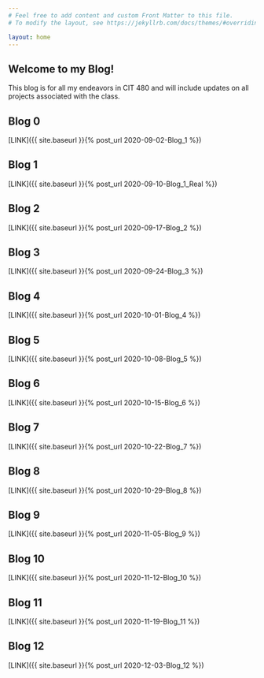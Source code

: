 ```yaml
---
# Feel free to add content and custom Front Matter to this file.
# To modify the layout, see https://jekyllrb.com/docs/themes/#overriding-theme-defaults

layout: home
---
```


<h2>Welcome to my Blog!</h2>
This blog is for all my endeavors in CIT 480 and will include updates on all projects associated with the class.

<h2>Blog 0</h2>
[LINK]({{ site.baseurl }}{% post_url 2020-09-02-Blog_1 %})
<h2>Blog 1</h2>
[LINK]({{ site.baseurl }}{% post_url 2020-09-10-Blog_1_Real %})
<h2>Blog 2</h2>
[LINK]({{ site.baseurl }}{% post_url 2020-09-17-Blog_2 %})
<h2>Blog 3</h2>
[LINK]({{ site.baseurl }}{% post_url 2020-09-24-Blog_3 %})
<h2>Blog 4</h2>
[LINK]({{ site.baseurl }}{% post_url 2020-10-01-Blog_4 %})
<h2>Blog 5</h2>
[LINK]({{ site.baseurl }}{% post_url 2020-10-08-Blog_5 %})
<h2>Blog 6</h2>
[LINK]({{ site.baseurl }}{% post_url 2020-10-15-Blog_6 %})
<h2>Blog 7</h2>
[LINK]({{ site.baseurl }}{% post_url 2020-10-22-Blog_7 %})
<h2>Blog 8</h2>
[LINK]({{ site.baseurl }}{% post_url 2020-10-29-Blog_8 %})
<h2>Blog 9</h2>
[LINK]({{ site.baseurl }}{% post_url 2020-11-05-Blog_9 %})
<h2>Blog 10</h2>
[LINK]({{ site.baseurl }}{% post_url 2020-11-12-Blog_10 %})
<h2>Blog 11</h2>
[LINK]({{ site.baseurl }}{% post_url 2020-11-19-Blog_11 %})
<h2>Blog 12</h2>
[LINK]({{ site.baseurl }}{% post_url 2020-12-03-Blog_12 %})